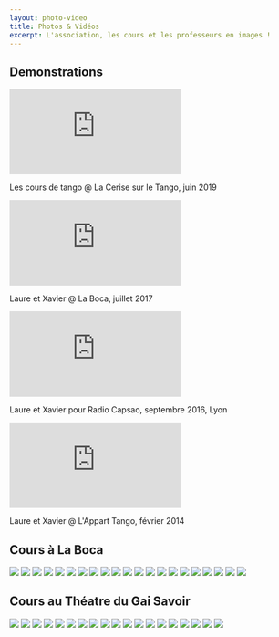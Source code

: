 ```yaml
---
layout: photo-video
title: Photos & Vidéos
excerpt: L'association, les cours et les professeurs en images !
---
```


## Demonstrations

<div class="ligne">
    <div class="lg-2-col">
    <iframe class="video" src="https://www.youtube-nocookie.com/embed/V18H-PMgQzg?rel=0&amp;showinfo=0" frameborder="0" allowfullscreen></iframe>
    <p class="video-caption">
     Les cours de tango @ La Cerise sur le Tango, juin 2019
    </p>
  </div>
  
  <div class="lg-2-col"> <!-- 2 colonnes écran large ; 1 colonne écran petit -->
    <iframe class="video" src="https://www.youtube-nocookie.com/embed/srbiQV9m4cg?rel=0&amp;showinfo=0" frameborder="0" allowfullscreen></iframe>
    <p class="video-caption">
     Laure et Xavier @ La Boca, juillet 2017
    </p>    
  </div>

  <div class="lg-2-col">
    <iframe class="video" src="https://www.youtube-nocookie.com/embed/ZEsGfFiDsN8?rel=0&amp;showinfo=0" frameborder="0" allowfullscreen></iframe>
    <p class="video-caption">
     Laure et Xavier pour Radio Capsao, septembre 2016, Lyon
    </p>
  </div>

  <div class="lg-2-col">
    <iframe class="video" src="https://www.youtube-nocookie.com/embed/5OLRn2WpiFk?rel=0&amp;showinfo=0" frameborder="0" allowfullscreen></iframe>
    <p class="video-caption">
     Laure et Xavier @ L'Appart Tango, février 2014
    </p>
  </div>
</div>

## Cours à La Boca

<div id="lightgallery_1" class="gallery">
  <a href="img/cours/01.jpg"><img src="img/cours/thumb_01.jpg" /></a>
  <a href="img/cours/02.jpg"><img src="img/cours/thumb_02.jpg" /></a>
  <a href="img/cours/03.jpg"><img src="img/cours/thumb_03.jpg" /></a>
  <a href="img/cours/04.jpg"><img src="img/cours/thumb_04.jpg" /></a>
  <a href="img/cours/05.jpg"><img src="img/cours/thumb_05.jpg" /></a>
  <a href="img/cours/06.jpg"><img src="img/cours/thumb_06.jpg" /></a>
  <a href="img/cours/07.jpg"><img src="img/cours/thumb_07.jpg" /></a>
  <a href="img/cours/08.jpg"><img src="img/cours/thumb_08.jpg" /></a>
  <a href="img/cours/09.jpg"><img src="img/cours/thumb_09.jpg" /></a>
  <a href="img/cours/010.jpg"><img src="img/cours/thumb_010.jpg" /></a>
  <a href="img/cours/011.jpg"><img src="img/cours/thumb_011.jpg" /></a>
  <a href="img/cours/012.jpg"><img src="img/cours/thumb_012.jpg" /></a>
  <a href="img/cours/013.jpg"><img src="img/cours/thumb_013.jpg" /></a>
  <a href="img/cours/014.jpg"><img src="img/cours/thumb_014.jpg" /></a>
  <a href="img/cours/015.jpg"><img src="img/cours/thumb_015.jpg" /></a>
  <a href="img/cours/016.jpg"><img src="img/cours/thumb_016.jpg" /></a>
  <a href="img/cours/017.jpg"><img src="img/cours/thumb_017.jpg" /></a>
  <a href="img/cours/018.jpg"><img src="img/cours/thumb_018.jpg" /></a>
  <a href="img/cours/019.jpg"><img src="img/cours/thumb_019.jpg" /></a>
  <a href="img/cours/020.jpg"><img src="img/cours/thumb_020.jpg" /></a>
  <a href="img/cours/021.jpg"><img src="img/cours/thumb_021.jpg" /></a>
</div>

## Cours au Théatre du Gai Savoir

<div id="lightgallery_2" class="gallery">
  <a href="img/cours/1.jpg"><img src="img/cours/thumb_1.jpg" /></a>
  <a href="img/cours/2.jpg"><img src="img/cours/thumb_2.jpg" /></a>
  <a href="img/cours/3.jpg"><img src="img/cours/thumb_3.jpg" /></a>
  <a href="img/cours/4.jpg"><img src="img/cours/thumb_4.jpg" /></a>
  <a href="img/cours/5.jpg"><img src="img/cours/thumb_5.jpg" /></a>
  <a href="img/cours/6.jpg"><img src="img/cours/thumb_6.jpg" /></a>
  <a href="img/cours/7.jpg"><img src="img/cours/thumb_7.jpg" /></a>
  <a href="img/cours/8.jpg"><img src="img/cours/thumb_8.jpg" /></a>
  <a href="img/cours/9.jpg"><img src="img/cours/thumb_9.jpg" /></a>
  <a href="img/cours/10.jpg"><img src="img/cours/thumb_10.jpg" /></a>
  <a href="img/cours/11.jpg"><img src="img/cours/thumb_11.jpg" /></a>
  <a href="img/cours/12.jpg"><img src="img/cours/thumb_12.jpg" /></a>
  <a href="img/cours/13.jpg"><img src="img/cours/thumb_13.jpg" /></a>
  <a href="img/cours/14.jpg"><img src="img/cours/thumb_14.jpg" /></a>
  <a href="img/cours/15.jpg"><img src="img/cours/thumb_15.jpg" /></a>
  <a href="img/cours/16.jpg"><img src="img/cours/thumb_16.jpg" /></a>
  <a href="img/cours/17.jpg"><img src="img/cours/thumb_17.jpg" /></a>
  <a href="img/cours/19.jpg"><img src="img/cours/thumb_19.jpg" /></a>
  <a href="img/cours/18.jpg"><img src="img/cours/thumb_18.jpg" /></a>
</div>
